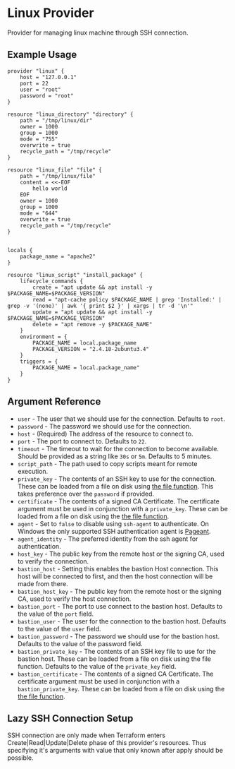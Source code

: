 # Linux Provider

Provider for managing linux machine through SSH connection.

## Example Usage

```hcl
provider "linux" {
    host = "127.0.0.1"
    port = 22
    user = "root"
    password = "root"
}

resource "linux_directory" "directory" {
    path = "/tmp/linux/dir"
    owner = 1000
    group = 1000
    mode = "755"
    overwrite = true
    recycle_path = "/tmp/recycle"
}

resource "linux_file" "file" {
    path = "/tmp/linux/file"
    content = <<-EOF
        hello world
    EOF
    owner = 1000
    group = 1000
    mode = "644"
    overwrite = true
    recycle_path = "/tmp/recycle"
}


locals {
    package_name = "apache2"
}

resource "linux_script" "install_package" {
    lifecycle_commands {
        create = "apt update && apt install -y $PACKAGE_NAME=$PACKAGE_VERSION"
        read = "apt-cache policy $PACKAGE_NAME | grep 'Installed:' | grep -v '(none)' | awk '{ print $2 }' | xargs | tr -d '\n'"
        update = "apt update && apt install -y $PACKAGE_NAME=$PACKAGE_VERSION"
        delete = "apt remove -y $PACKAGE_NAME"
    }
    environment = {
        PACKAGE_NAME = local.package_name
        PACKAGE_VERSION = "2.4.18-2ubuntu3.4"
    }
    triggers = {
        PACKAGE_NAME = local.package_name"
    }
}
```

## Argument Reference

- `user` - The user that we should use for the connection. Defaults to `root`.
- `password` - The password we should use for the connection.
- `host` - (Required) The address of the resource to connect to.
- `port` - The port to connect to. Defaults to `22`.
- `timeout` - The timeout to wait for the connection to become available. Should be provided as a string like `30s` or `5m`. Defaults to 5 minutes.
- `script_path` - The path used to copy scripts meant for remote execution.
- `private_key` - The contents of an SSH key to use for the connection. These can be loaded from a file on disk using [the file function](https://www.terraform.io/docs/configuration/functions/file.html). This takes preference over the `password` if provided.
- `certificate` - The contents of a signed CA Certificate. The certificate argument must be used in conjunction with a `private_key`. These can be loaded from a file on disk using the [the file function](https://www.terraform.io/docs/configuration/functions/file.html).
- `agent` - Set to `false` to disable using `ssh-agent` to authenticate. On Windows the only supported SSH authentication agent is [Pageant](http://the.earth.li/~sgtatham/putty/0.66/htmldoc/Chapter9.html#pageant).
- `agent_identity` - The preferred identity from the ssh agent for authentication.
- `host_key` - The public key from the remote host or the signing CA, used to verify the connection.
- `bastion_host` - Setting this enables the bastion Host connection. This host will be connected to first, and then the host connection will be made from there.
- `bastion_host_key` - The public key from the remote host or the signing CA, used to verify the host connection.
- `bastion_port` - The port to use connect to the bastion host. Defaults to the value of the `port` field.
- `bastion_user` - The user for the connection to the bastion host. Defaults to the value of the `user` field.
- `bastion_password` - The password we should use for the bastion host. Defaults to the value of the password field.
- `bastion_private_key` - The contents of an SSH key file to use for the bastion host. These can be loaded from a file on disk using the file function. Defaults to the value of the `private_key` field.
- `bastion_certificate` - The contents of a signed CA Certificate. The certificate argument must be used in conjunction with a `bastion_private_key`. These can be loaded from a file on disk using the [the file function](https://www.terraform.io/docs/configuration/functions/file.html).

## Lazy SSH Connection Setup

SSH connection are only made when Terraform enters Create|Read|Update|Delete phase of this provider's resources. Thus specifying it's arguments with value that only known after apply should be possible.
